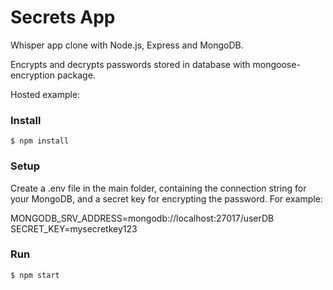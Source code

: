 # Secrets App

Whisper app clone with Node.js, Express and MongoDB.

Encrypts and decrypts passwords stored in database with mongoose-encryption package.

Hosted example:

### Install

    $ npm install

### Setup

Create a .env file in the main folder, containing the connection string for your MongoDB, and a secret key for encrypting the password. For example:

MONGODB_SRV_ADDRESS=mongodb://localhost:27017/userDB
SECRET_KEY=mysecretkey123

### Run

    $ npm start

